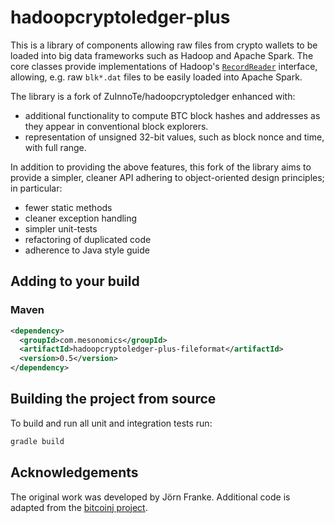 # hadoopcryptoledger-plus

This is a library of components allowing raw files from crypto wallets to be loaded into big data frameworks
such as Hadoop and Apache Spark.  The core classes provide implementations of Hadoop's [`RecordReader`](https://hadoop.apache.org/docs/current/api/org/apache/hadoop/mapred/RecordReader.html) interface, allowing, e.g. raw `blk*.dat` files to be easily loaded into Apache Spark.

The library is a fork of ZuInnoTe/hadoopcryptoledger enhanced with:

- additional functionality to compute BTC block hashes and addresses as they appear in conventional block explorers.  
- representation of unsigned 32-bit values, such as block nonce and time, with full range.

In addition to providing the above features, this fork of the library aims to provide a simpler, 
cleaner API adhering to object-oriented design principles; in particular:

- fewer static methods
- cleaner exception handling
- simpler unit-tests
- refactoring of duplicated code
- adherence to Java style guide

## Adding to your build

### Maven

~~~xml
<dependency>
  <groupId>com.mesonomics</groupId>
  <artifactId>hadoopcryptoledger-plus-fileformat</artifactId>
  <version>0.5</version>
</dependency>
~~~

## Building the project from source

To build and run all unit and integration tests run:

~~~bash
gradle build
~~~

## Acknowledgements

The original work was developed by Jörn Franke. Additional code is adapted from the 
[bitcoinj project](https://github.com/bitcoinj/bitcoinj).
